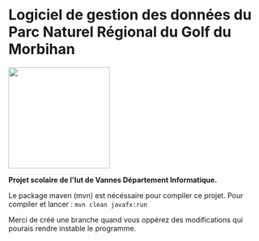 # Logiciel de gestion des données du Parc Naturel Régional du Golf du Morbihan

<img src="https://upload.wikimedia.org/wikipedia/commons/thumb/e/e3/Parc_naturel_r%C3%A9gional_du_Golfe_du_Morbihan.svg/1200px-Parc_naturel_r%C3%A9gional_du_Golfe_du_Morbihan.svg.png" width="200"/>


**Projet scolaire de l'Iut de Vannes Département Informatique.**

Le package maven (mvn) est nécéssaire pour compiler ce projet.
Pour compiler et lancer : ```mvn clean javafx:run```

Merci de créé une branche quand vous oppérez des modifications qui pourais rendre instable le programme.